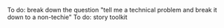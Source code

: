 To do: break down the question "tell me a technical problem and break it down to a non-techie"
To do: story toolkit